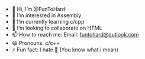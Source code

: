 - 👋 Hi, I’m @FunToHard
- 👀 I’m interested in Assembly
- 🌱 I’m currently learning c/cpp
- 💞️ I’m looking to collaborate on HTML
- 📫 How to reach me: Email: funtohard@outlook.com
- 😄 Pronouns: c/c++
- ⚡ Fun fact: I hate 🐍 (You know what i mean)

<!---
FunToHard/FunToHard is a ✨ special ✨ repository because its `README.md` (this file) appears on your GitHub profile.
You can click the Preview link to take a look at your changes.
--->
